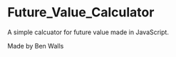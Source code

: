 # Future_Value_Calculator

A simple calcuator for future value made in JavaScript.

Made by Ben Walls
